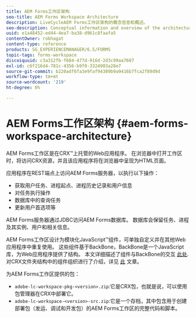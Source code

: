 ```yaml
---
title: AEM Forms工作区架构
seo-title: AEM Forms Workspace Architecture
description: LiveCycleAEM Forms工作区架构的概念信息和概述。
seo-description: Conceptual information and overview of the architecture of LiveCycle AEM Forms workspace.
uuid: e1a48452-ed44-4ea7-ba38-d961c8faafa5
contentOwner: robhagat
content-type: reference
products: SG_EXPERIENCEMANAGER/6.5/FORMS
topic-tags: forms-workspace
discoiquuid: c3a312fb-f684-477d-916d-2d3c99aa7607
exl-id: c6f216d4-781c-4356-b9f0-3324903a28e7
source-git-commit: b220adf6fa3e9faf94389b9a9416b7fca2f89d9d
workflow-type: tm+mt
source-wordcount: '219'
ht-degree: 0%

---
```


# AEM Forms工作区架构 {#aem-forms-workspace-architecture}

AEM Forms工作区是在CRX™上托管的Web应用程序。 在浏览器中打开工作区时，将访问CRX资源，并且该应用程序将在浏览器中呈现为HTML页面。

应用程序在REST端点上访问AEM Forms服务器，以执行以下操作：

* 获取用户任务、进程起点、进程历史记录和用户信息
* 对任务执行操作
* 数据库中的查询任务
* 更新用户首选项等

AEM Forms服务器通过JDBC访问AEM Forms数据库。 数据库会保留任务、进程及其实例、用户和相关信息。

AEM Forms工作区设计为模块化JavaScript™组件，可单独自定义并在其他Web应用程序中重复使用。 这些组件基于BackBone，BackBone是一个JavaScript库，为Web应用程序提供了结构。 本文详细描述了组件与BackBone的交互 [此处](/help/forms/using/backbone-interaction.md). 对CRX文件夹结构中的组件组织进行了介绍，详见 [此](/help/forms/using/folder-structure.md) 文章。

为AEM Forms工作区提供的包：

* `adobe-lc-workspace-pkg-<version>.zip`:它是CRX包，也就是说，可以使用包管理器在CRX中部署它。
* `adobe-lc-workspace-<version>-src.zip`:它是一个存档，其中包含用于创建部署包（发运、调试和开发包）的AEM Forms工作区的完整代码和脚本。
